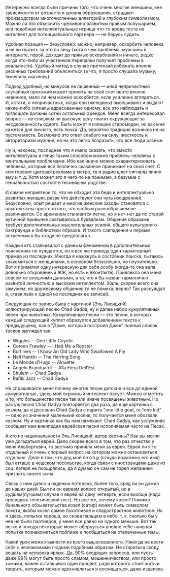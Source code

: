 Интересны всегда были причины того, что очень многие женщины, вне зависимости от возраста и уровня образования, страдают производством многочисленных аллегорий и глубоким символизмом. Можно ли это объяснить чрезмерно развитым правым полушарием, или подобные интеллектуальные игрища что-то вроде теста не интеллект для потенциального партнера — не берусь судить.

Удобная позиция — безусловно: можно, например, оскорбить человека и не выхватить за это по лицу (хотя в чем проблема, мужчины в интернете, порой, доходят до прямых оскорблений и ничего, редко когда кто-либо из участников перепалки получает проблемы в реальности). Удобный метод в случае претензий избежать вполне резонных требований объясниться (а что, я просто слушала музыку, вывесила картинку).

Подход удобный, но минусов не лишенный — иной непричастный случайный прохожий может принять на свой счет нечто вполне невинное, мало ли чем можно оскорбится, если усиленно вглядеться. И, кстати, о непричастных, когда они (женщины) вывешивают и выдают какие-либо сигналы адресованные одному, все это наблюдать и поглощать должны сотни остальных френдов. Меня всегда интересовал вопрос — не слишком ли высокую цену платят окружающие за несдержанность одного. Быть может я излишне старомоден, но как мне кажется для личного, есть личка. Да, вероятно традиция возникла не на пустом месте. Возможно это ответ слабого на силу, жесткость и авторитаризм мужчин, но на это легко возразить, что все люди разные.

Ну и, наконец, последнее что я имею сказать, что вместо интеллектуала и гения таким способом можно привлечь человека с ментальными проблемами. Ибо как иначе можно охарактеризовать человека, который все безлично сказанное принимает на свой счет. С кем говорит щитовая реклама в метро, тв и радио шлет сигналы лично ему и т. д. Хотя может это я чего-то не понимаю, а безумие с гениальностью состоят в теснейшем родстве.

И самое неприятное то, что не обходит эта беда и интеллектуально развитых женщин, разве что действуют они чуть изощренней. Безусловно, опыт решает и многие женские заходы становятся с опытом ясны просто оттого, что особым разнообразием не различаются. Со временем становится легче, но я нет-нет да по старой аутичной привычке скатываюсь в буквализм. Общение образами требует дополнительных мыслительных усилий, общего культурного бэкграунда и библиотеки образов. И такого совпадения и первым встречным я бы сходу не предполагал.

Каждый кто сталкивался с данным феноменом в дополнительных пояснениях не нуждается, но я все же приведу один характерный пример из последних. Иногда я нахожусь в состоянии поиска, пытаюсь знакомиться с женщинами, в основном безуспешно, но поучительно. Вот я приметил одну интересную для себя особу (когда-то она вела довольно откровенный ЖЖ, но есть и вКонтакте). Привлекла она меня совсем не внешними данными, а то, что я бы назвал гармонично развитой личностью и высоким интеллектом. Жаль, скорее всего она замужем, но дружескому общению то не помеха, верно? Так рассуждал я, ставя лайк к одной из последних ее записей.

Следующая ее запись была с картиной (Эль Лисицкий) иллюстрирующей песню Chad Gadda, ну и далее набор кумулятивных песен про животных. Кумулятивные песни — это песни, в которых каждый следующий куплет образуется добавлением текста к предыдущему, как в "Доме, который построил Джек" полный список треков выглядел так:

* Wiggles -- One Little Coyote
* Coreen Frawley -- I Had Me a Rooster
* Burl Ives -- I Know An Old Lady Who Swallowed A Fly
* Neil Hankin -- The Herring Song
* Le Monde d'Hugo -- Alouette
* Angelo Branduardi -- Alla Fiera Dell'Est
* Shulem -- Chad Gadya
* Rafiki Jazz -- Chad Gadya

Не спрашивайте меня почему многие песни детские и все до единой кумулятивные, здесь мой скромный интеллект пасует. Можно отметить и то, что большинство песен так или иначе посвящены животным. Но раз уж песня Chad Gadya повторяется два раза, да еще картинка с козлом, да и дословно Chad Gadya с иврита "one little goat, or "one kid" — одно из значений маленький козлик, то получается меня обозвали козлом. Ну и картинка как бы нам намекает. Chad Gadya, как услужливо сообщает нам википедия еврейская песня исполняемая часто на Песах.

А кто по национальности Эль Лисицкий, автор картины? Как вы могли уже догадаться еврей. Дело скорее всего в том, что раз отчество у меня Альбертович, то вестимо приняли меня за еврея. Еврей ли я то отдельный и очень спорный вопрос на котором можно остановиться отдельно. Дело в том, что дед мой по отцу (откуда возможно его имя) был атташе в чешском посольстве, когда связи с иностранцами даже из соц. лагеря не поощрялись, да я думаю он сам не горел желанием признать своего сына. 

Связь с ним давно и надежно потеряна, более того, вряд ли он дожил до наших дней. Был ли он евреем вопрос открытый, но в худшем(лучшем) случае я еврей на одну четверть, если вообще (надо проводить генетический тест). Но все же, почему козел? Помимо банального обзывательства козел (сатир) может быть символом похоти, якобы козел самое похотливое и сладострастное животное. Но и здесь, попытка хороша, но снова пальцем в небо, т. к. сколько бы у нее не было партнеров, у меня все равно на одного меньше. Вот так легко и походя некоторые может обернуться вполне себе наивная попытка познакомиться поближе и пообщаться на отвлеченные темы.

Какой урок можно вынести из всего вышесказанного. Никогда не вести себя с незнакомыми людьми подобным образом. Не стараться сходу вешать на человека ярлык. Да, 90% входящих запросов, или пусть даже 99% могут быть просто спамом, мошенничеством, или просто хамами, важен оставшийся один процент, ради которого стоит жить и творить, которым можно вдохновляться и восхищаться, даже издалека.